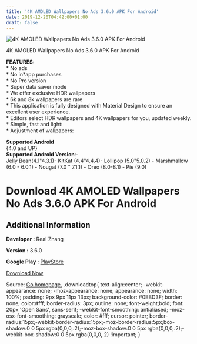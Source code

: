 ```yaml
---
title: '4K AMOLED Wallpapers No Ads 3.6.0 APK For Android'
date: 2019-12-20T04:42:00+01:00
draft: false
---
```


![4K AMOLED Wallpapers No Ads 3.6.0 APK For Android](https://i0.wp.com/apkhome.net/wp-content/uploads/2019/12/4K-AMOLED-Wallpapers-No-Ads-3.6.0.png "4K AMOLED Wallpapers No Ads 3.6.0 APK For Android")

  

4K AMOLED Wallpapers No Ads 3.6.0 APK For Android

**FEATURES:**  
\* No ads  
\* No in\*app purchases  
\* No Pro version  
\* Super data saver mode  
\* We offer exclusive HDR wallpapers  
\* 6k and 8k wallpapers are rare  
\* This application is fully designed with Material Design to ensure an excellent user experience.  
\* Editors select HDR wallpapers and 4K wallpapers for you, updated weekly.  
\* Simple, fast and light:  
\* Adjustment of wallpapers:

**Supported Android**  
{4.0 and UP}  
**Supported Android Version**:-  
Jelly Bean(4.1"4.3.1)- KitKat (4.4"4.4.4)- Lollipop (5.0"5.0.2) - Marshmallow (6.0 - 6.0.1) - Nougat (7.0 " 7.1.1) - Oreo (8.0-8.1) - Pie (9.0)

Download 4K AMOLED Wallpapers No Ads 3.6.0 APK For Android
==========================================================

Additional Information
----------------------

**Developer :** Real Zhang

**Version :** 3.6.0

**Google Play :** [PlayStore](https://play.google.com/store/apps/details?id=com.realzhang.amoledpowerwallpaper)

  

[Download Now](https://store4app.co/post/4k-amoled-wallpapers-no-ads-3-6-0-apk-for-android_1576786610)

  
Source: [Go homepage.](https://store4app.co/post/4k-amoled-wallpapers-no-ads-3-6-0-apk-for-android_1576786610) .downloadtop{ text-align:center; -webkit-appearance: none; -moz-appearance: none; appearance: none; width: 100%; padding: 9px 9px 11px 13px; background-color: #0EBD3F; border: none; color:#fff; border-radius: 3px; outline: none; font-weight;bold; font: 20px 'Open Sans', sans-serif; -webkit-font-smoothing: antialiased; -moz-osx-font-smoothing: grayscale; color: #fff; cursor: pointer; border-radius:15px;-webkit-border-radius:15px;-moz-border-radius:5px;box-shadow:0 0 5px rgba(0,0,0,.2);-moz-box-shadow:0 0 5px rgba(0,0,0,.2);-webkit-box-shadow:0 0 5px rgba(0,0,0,.2) !important; }